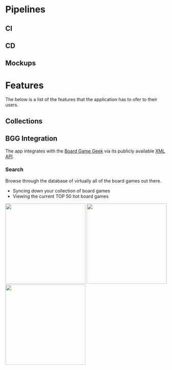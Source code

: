 # Pipelines

## CI


## CD




## Mockups



# Features

The below is a list of the features that the application has to ofer to their users.

## Collections

## BGG Integration

The app integrates with the [Board Game Geek](https://boardgamegeek.com/) via its publicly available [XML API](https://boardgamegeek.com/wiki/page/BGG_XML_API2).

### Search

Browse through the database of virtually all of the board games out there.



- Syncing down your collection of board games
- Viewing the current TOP 50 hot board games

<p>
  <img src="https://progrunning.net/content/images/2020/05/BGC-Search-and-Hot-Games.jpg" width="250" />
  <img src="https://progrunning.net/content/images/2020/05/BGC-Board-Game-Details.jpg" width="250" /> 
  <img src="https://progrunning.net/content/images/2020/05/BGC-Collection.jpg" width="250" />
</p>


#